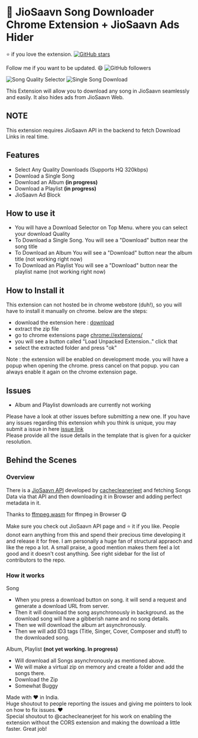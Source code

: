 # :musical_note: JioSaavn Song Downloader Chrome Extension + JioSaavn Ads Hider

:star: if you love the extension. [![GitHub stars](https://img.shields.io/github/stars/naqushab/saavn-downloader-extension.svg?style=social&label=Star)](https://github.com/naqushab/saavn-downloader-extension) 

Follow me if you want to be updated. :smile: ![GitHub followers](https://img.shields.io/github/followers/naqushab.svg?style=social&label=Follow)

![Song Quality Selector](https://i.imgur.com/wa5OK4O.png)
![Single Song Download](https://i.imgur.com/9TqNSSL.png)

This Extension will allow you to download any song in JioSaavn seamlessly and easily. It also hides ads from JioSaavn Web.  


## NOTE
This extension requires JioSaavn API in the backend to fetch Download Links in real time.

## Features

- Select Any Quality Downloads (Supports HQ 320kbps)
- Download a Single Song
- Download an Album **(in progress)**
- Download a Playlist **(in progress)**
- JioSaavn Ad Block

## How to use it

- You will have a Download Selector on Top Menu. where you can select your download Quality
- To Download a Single Song. You will see a "Download" button near the song title
- To Download an Album You will see a "Download" button near the album title (not working right now)
- To Download an Playlist You will see a "Download" button near the playlist name (not working right now)

## How to Install it

This extension can not hosted be in chrome webstore (duh!), so you will have to install it manually on chrome. below are the steps:

- download the extension here : [download](https://github.com/naqushab/saavn-downloader-extension/archive/master.zip)
- extract the zip file
- go to chrome extensions page [chrome://extensions/](chrome://extensions/)
- you will see a button called "Load Unpacked Extension.." click that
- select the extracted folder and press "ok"

Note : the extension will be enabled on development mode. you will have a popup when opening the chrome. press cancel on that popup. you can always enable it again on the chrome extension page.

## Issues

- Album and Playlist downloads are currently not working

Please have a look at other issues before submitting a new one. If you have any issues regarding this extension whih you think is unique, you may submit a issue in here [issue link](https://github.com/naqushab/saavn-downloader-extension/issues/new)   
Please provide all the issue details in the template that is given for a quicker resolution.

## Behind the Scenes

### Overview
 There is a [JioSaavn API](https://github.com/cachecleanerjeet/JiosaavnAPI) developed by [cachecleanerjeet](https://github.com/cachecleanerjeet) and fetching Songs Data via that API and then downloading it in Browser and adding perfect metadata in it.

 Thanks to [ffmpeg.wasm](https://github.com/ffmpegwasm/ffmpeg.wasm) for ffmpeg in Browser 😋

 Make sure you check out JioSaavn API page and :star: it if you like. People donot earn anything from this and spend their precious time developing it and release it for free. I am personally a huge fan of structural appraoch and like the repo a lot. A small praise, a good mention makes them feel a lot good and it doesn't cost anything. See right sidebar for the list of contributors to the repo.


### How it works

Song
- When you press a download button on song. it will send a request and generate a download URL from server.
- Then it will download the song asynchronously in background. as the download song will have a gibberish name and no song details.
- Then we will download the album art asynchronously.
- Then we will add ID3 tags (Title, Singer, Cover, Composer and stuff) to the downloaded song.

Album, Playlist **(not yet working. In progress)**
- Will download all Songs asynchronously as mentioned above.
- We will make a virtual zip on memory and create a folder and add the songs there.
- Download the Zip
- Somewhat Buggy

Made with :heart: in India.  
Huge shoutout to people reporting the issues and giving me pointers to look on how to fix issues. :heart:  
Special shoutout to @cachecleanerjeet for his work on enabling the extension without the CORS extension and making the download a little faster. Great job!
